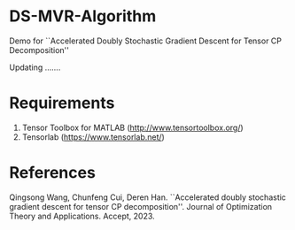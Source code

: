 # DS-MVR-Algorithm
Demo for ``Accelerated Doubly Stochastic Gradient Descent for Tensor CP Decomposition''

Updating .......

# Requirements
1. Tensor Toolbox for MATLAB (http://www.tensortoolbox.org/)
2. Tensorlab (https://www.tensorlab.net/)


# References

Qingsong Wang, Chunfeng Cui, Deren Han. ``Accelerated doubly stochastic gradient descent for tensor CP
decomposition''. Journal of Optimization Theory and Applications. Accept, 2023.
